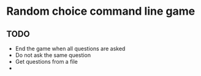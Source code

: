 # Random choice command line game

## TODO

- End the game when all questions are asked
- Do not ask the same question
- Get questions from a file
-
